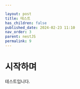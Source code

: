 ```yaml
---

layout: post
title: 테스트
has_children: false
published_date: 2024-02-23 11:10
nav_order: 3
parent: nestJS
permalink: 9
---
```

# 시작하며


테스트입니다.

